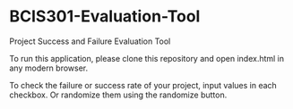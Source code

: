 # BCIS301-Evaluation-Tool
Project Success and Failure Evaluation Tool

To run this application, please clone this repository and open index.html in any modern browser.

To check the failure or success rate of your project, input values in each checkbox.
Or randomize them using the randomize button.
